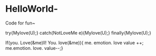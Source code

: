 # HelloWorld-
Code for fun~

try{Mylove(U);}
catch(NotLoveMe e){Mylove(U);}
finally{Mylove(U);}

If(you. Love(&me)ll! You. love(&me)){
me. emotion. love value ++;
me.emotion. love. value--;}

